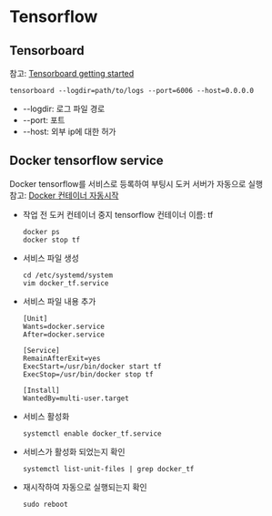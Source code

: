 # Tensorflow


## Tensorboard
참고: [Tensorboard getting started](https://www.tensorflow.org/tensorboard/get_started)
```
tensorboard --logdir=path/to/logs --port=6006 --host=0.0.0.0
```	
* --logdir: 로그 파일 경로
* --port: 포트 
* --host: 외부 ip에 대한 허가

## Docker tensorflow service
Docker tensorflow를 서비스로 등록하여 부팅시 도커 서버가 자동으로 실행  
참고: [Docker 컨테이너 자동시작](https://help.iwinv.kr/manual/read.html?idx=572)

* 작업 전 도커 컨테이너 중지
tensorflow 컨테이너 이름: tf
    ```
    docker ps
    docker stop tf
    ```
* 서비스 파일 생성
    ```
    cd /etc/systemd/system
    vim docker_tf.service
    ```
* 서비스 파일 내용 추가
    ```
    [Unit]
    Wants=docker.service
    After=docker.service
    
    [Service]
    RemainAfterExit=yes
    ExecStart=/usr/bin/docker start tf
    ExecStop=/usr/bin/docker stop tf
    
    [Install]
    WantedBy=multi-user.target
    ```
* 서비스 활성화
    ```
    systemctl enable docker_tf.service
    ```
* 서비스가 활성화 되었는지 확인
    ```
    systemctl list-unit-files | grep docker_tf
    ```
* 재시작하여 자동으로 실행되는지 확인
    ```
    sudo reboot
    ```


